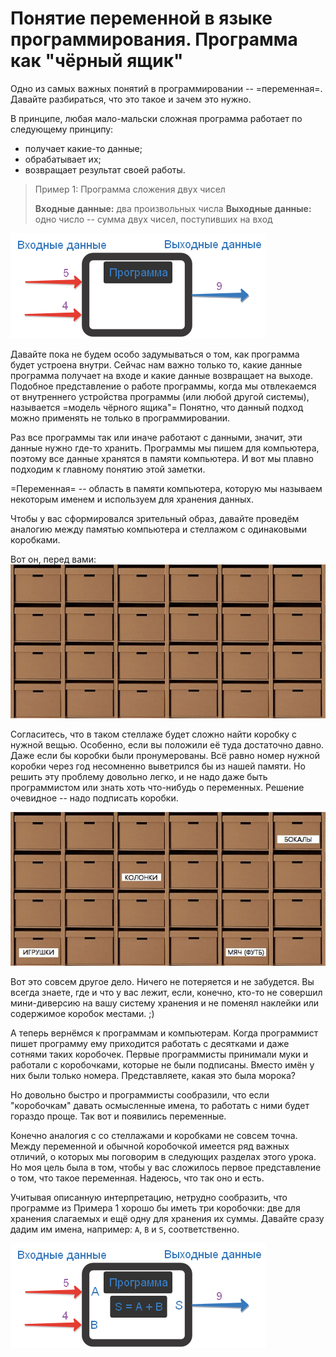 # Понятие переменной в языке программирования. Программа как "чёрный ящик"

Одно из самых важных понятий в программировании -- =переменная=. Давайте разбираться, что это такое и зачем это нужно.

В принципе, любая мало-мальски сложная программа работает по следующему принципу:
* получает какие-то данные;
* обрабатывает их;
* возвращает результат своей работы.


> Пример 1: Программа сложения двух чисел
>
> **Входные данные:** два произвольных числа
**Выходные данные:** одно число -- сумма двух чисел, поступивших на вход


![Схема работы большинства программ. Программа как "чёрный ящик"](./shema_raboty_programmy.png)

Давайте пока не будем особо задумываться о том, как программа будет устроена внутри. Сейчас нам важно только то, какие данные программа получает на входе и какие данные возвращает на выходе. Подобное представление о работе программы, когда мы отвлекаемся от внутреннего устройства программы (или любой другой системы), называется =модель чёрного ящика"= Понятно, что данный подход можно применять не только в программировании.

Раз все программы так или иначе работают с данными, значит, эти данные нужно где-то хранить. Программы мы пишем для компьютера, поэтому все данные хранятся в памяти компьютера. И вот мы плавно подходим к главному понятию этой заметки.

=Переменная= -- область в памяти компьютера, которую мы называем некоторым именем и используем для хранения данных.

Чтобы у вас сформировался зрительный образ, давайте проведём аналогию между памятью компьютера и стеллажом с одинаковыми коробками.

Вот он, перед вами:
![Стеллаж с коробками](./korobki.jpg)

Согласитесь, что в таком стеллаже будет сложно найти коробку с нужной вещью. Особенно, если вы положили её туда достаточно давно. Даже если бы коробки были пронумерованы. Всё равно номер нужной коробки через год несомненно выветрился бы из нашей памяти. Но решить эту проблему довольно легко, и не надо даже быть программистом или знать хоть что-нибудь о переменных. Решение очевидное -- надо подписать коробки.

![Стеллаж с подписанными коробками](./korobki_2.jpg)

Вот это совсем другое дело. Ничего не потеряется и не забудется. Вы всегда знаете, где и что у вас лежит, если, конечно, кто-то не совершил мини-диверсию на вашу систему хранения и не поменял наклейки или содержимое коробок местами. ;)

А теперь вернёмся к программам и компьютерам. Когда программист пишет программу ему приходится работать с десятками и даже сотнями таких коробочек. Первые программисты принимали муки и работали с коробочками, которые не были подписаны. Вместо имён у них были только номера. Представляете, какая это была морока?

Но довольно быстро и программисты сообразили, что если "коробочкам" давать осмысленные имена, то работать с ними будет гораздо проще. Так вот и появились переменные.

Конечно аналогия с со стеллажами и коробками не совсем точна. Между переменной и обычной коробочкой имеется ряд важных отличий, о которых мы поговорим в следующих разделах этого урока. Но моя цель была в том, чтобы у вас сложилось первое представление о том, что такое переменная. Надеюсь, что так оно и есть.

Учитывая описанную интерпретацию, нетрудно сообразить, что программе из Примера 1 хорошо бы иметь три коробочки: две для хранения слагаемых и ещё одну для хранения их суммы. Давайте сразу дадим им имена, например: `A`, `B` и `S`, соответственно.

![Уточнённая схема работы программы сложения двух чисел"](./shema_raboty_programmy_2.png)


